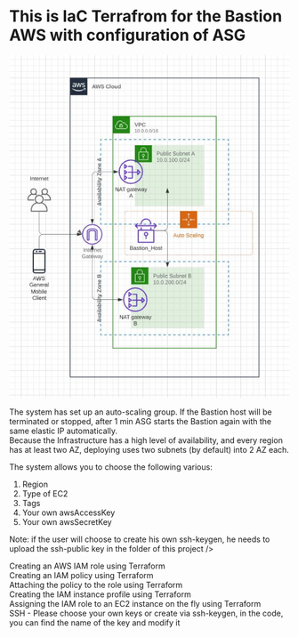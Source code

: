 # This is IaC Terrafrom for the Bastion AWS with configuration of ASG
![](Basion_host_ASG.JPG)

The system has set up an auto-scaling group. If the Bastion host will be terminated or stopped, after 1 min ASG starts the Bastion again with the same elastic IP automatically.<br /> 
Because the Infrastructure has a high level of availability, and every region has at least two AZ, deploying uses two subnets (by default)  into 2 AZ each.<br />

The system allows you to choose the following various:<br />
1) Region<br />
2) Type of EC2<br />
3) Tags<br />
4) Your own awsAccessKey<br />
5) Your own awsSecretKey<br />

Note: if the user will choose to create his own ssh-keygen, he needs to upload the ssh-public key in the folder of this project />

Creating an AWS IAM role using Terraform<br />
Creating an IAM policy using Terraform<br />
Attaching the policy to the role using Terraform<br />
Creating the IAM instance profile using Terraform<br />
Assigning the IAM role to an EC2 instance on the fly using Terraform<br /> 
SSH - Please choose your own keys or create via ssh-keygen, in the code, you can find the name of the key and modify it
